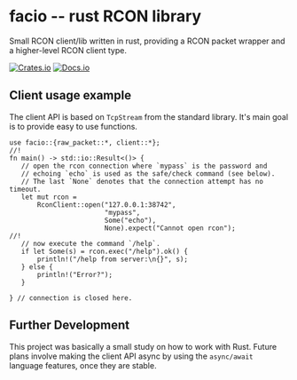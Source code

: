 # facio -- rust RCON library

Small RCON client/lib written in rust, providing a RCON packet wrapper and a
higher-level RCON client type.

[![Crates.io][crates-badge]][crates-url]
[![Docs.io][docs-badge]][docs-url]


[docs-badge]: https://docs.rs/facio/badge.svg
[docs-url]: https://docs.rs/facio

[crates-badge]: https://img.shields.io/crates/v/facio.svg
[crates-url]: https://crates.io/crates/facio

## Client usage example

The client API is based on `TcpStream` from the standard library. It's main goal
is to provide easy to use functions. 

```
use facio::{raw_packet::*, client::*};
//!
fn main() -> std::io::Result<()> {
   // open the rcon connection where `mypass` is the password and
   // echoing `echo` is used as the safe/check command (see below).
   // The last `None` denotes that the connection attempt has no timeout.
   let mut rcon =
       RconClient::open("127.0.0.1:38742",
                        "mypass",
                        Some("echo"),
                        None).expect("Cannot open rcon");
//!
   // now execute the command `/help`.
   if let Some(s) = rcon.exec("/help").ok() {
       println!("/help from server:\n{}", s);
   } else {
       println!("Error?");
   }

} // connection is closed here.
```

## Further Development

This project was basically a small study on how to work with Rust. Future plans
involve making the client API async by using the `async/await` language
features, once they are stable.

